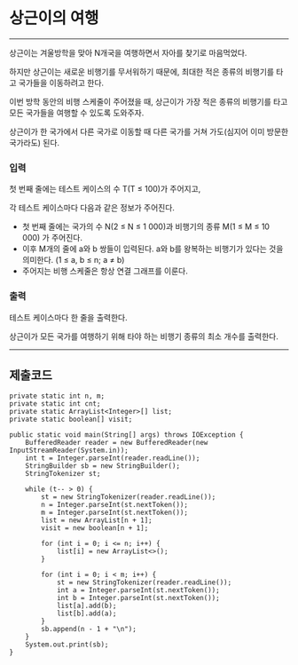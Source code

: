 # 상근이의 여행

---

상근이는 겨울방학을 맞아 N개국을 여행하면서 자아를 찾기로 마음먹었다.

하지만 상근이는 새로운 비행기를 무서워하기 때문에, 최대한 적은 종류의 비행기를 타고 국가들을 이동하려고 한다.

이번 방학 동안의 비행 스케줄이 주어졌을 때, 상근이가 가장 적은 종류의 비행기를 타고 모든 국가들을 여행할 수 있도록 도와주자.

상근이가 한 국가에서 다른 국가로 이동할 때 다른 국가를 거쳐 가도(심지어 이미 방문한 국가라도) 된다.

### 입력

첫 번째 줄에는 테스트 케이스의 수 T(T ≤ 100)가 주어지고,

각 테스트 케이스마다 다음과 같은 정보가 주어진다.

- 첫 번째 줄에는 국가의 수 N(2 ≤ N ≤ 1 000)과 비행기의 종류 M(1 ≤ M ≤ 10 000) 가 주어진다.
- 이후 M개의 줄에 a와 b 쌍들이 입력된다. a와 b를 왕복하는 비행기가 있다는 것을 의미한다. (1 ≤ a, b ≤ n; a ≠ b)
- 주어지는 비행 스케줄은 항상 연결 그래프를 이룬다.

### 출력

테스트 케이스마다 한 줄을 출력한다.

상근이가 모든 국가를 여행하기 위해 타야 하는 비행기 종류의 최소 개수를 출력한다.

---

## 제출코드

```
private static int n, m;
private static int cnt;
private static ArrayList<Integer>[] list;
private static boolean[] visit;

public static void main(String[] args) throws IOException {
    BufferedReader reader = new BufferedReader(new InputStreamReader(System.in));
    int t = Integer.parseInt(reader.readLine());
    StringBuilder sb = new StringBuilder();
    StringTokenizer st;

    while (t-- > 0) {
        st = new StringTokenizer(reader.readLine());
        n = Integer.parseInt(st.nextToken());
        m = Integer.parseInt(st.nextToken());
        list = new ArrayList[n + 1];
        visit = new boolean[n + 1];

        for (int i = 0; i <= n; i++) {
            list[i] = new ArrayList<>();
        }

        for (int i = 0; i < m; i++) {
            st = new StringTokenizer(reader.readLine());
            int a = Integer.parseInt(st.nextToken());
            int b = Integer.parseInt(st.nextToken());
            list[a].add(b);
            list[b].add(a);
        }
        sb.append(n - 1 + "\n");
    }
    System.out.print(sb);
}
```